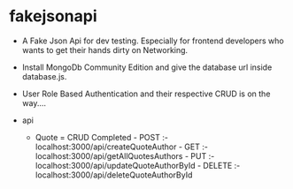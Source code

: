 # fakejsonapi
- A Fake Json Api for dev testing. Especially for frontend developers who wants to get their hands dirty on Networking.
- Install MongoDb Community Edition and give the database url inside database.js.
- User Role Based Authentication and their respective CRUD is on the way....

- api 
    - Quote = CRUD Completed
              - POST      :- localhost:3000/api/createQuoteAuthor
              - GET       :- localhost:3000/api/getAllQuotesAuthors
              - PUT       :- localhost:3000/api/updateQuoteAuthorById
              - DELETE    :- localhost:3000/api/deleteQuoteAuthorById
